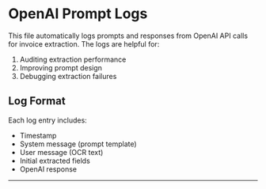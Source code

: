 # OpenAI Prompt Logs

This file automatically logs prompts and responses from OpenAI API calls for invoice extraction. The logs are helpful for:

1. Auditing extraction performance
2. Improving prompt design
3. Debugging extraction failures

## Log Format

Each log entry includes:
- Timestamp
- System message (prompt template)
- User message (OCR text)
- Initial extracted fields
- OpenAI response

---

<!-- Log entries will be automatically appended below this line by the OpenAIRefiner --> 
